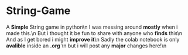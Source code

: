 # String-Game

A **Simple** String game in python\n
I was messing around **mostly** when i made this.\n
But i thought it be fun to share with anyone who **finds** this\n
And as I get bored i might **improve it**\n
Sadly the colab notebook is only **avalible** inside an **.org** \n
but i will post any **major** changes here!\n
